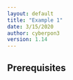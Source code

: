 ```yaml
---
layout: default
title: "Example 1"
date: 3/15/2020
author: cyberpon3
version: 1.14
---
```


## Prerequisites